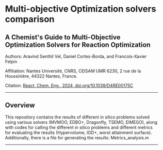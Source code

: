 # Multi-objective Optimization solvers comparison

## A Chemist's Guide to Multi-Objective Optimization Solvers for Reaction Optimization

Authors: Aravind Senthil Vel, Daniel Cortes-Borda, and Francois-Xavier Felpin

Affiliation: Nantes Université, CNRS, CEISAM UMR 6230, 2 rue de la Houssinière, 44322 Nantes, France.

Citation: [React. Chem. Eng., 2024, doi.org/10.1039/D4RE00175C ](https://pubs.rsc.org/en/content/articlelanding/2024/re/d4re00175c)



---

## Overview

This repository contains the results of different in silico problems solved using various solvers (MVMOO, EDBO+, Dragonfly, TSEMO, EIMEGO), along with codes for calling the different in silico problems and different metrics for evaluating the results (Hypervolume, IGD+, worst attainment surface). Additionally, there is a file for generating the results: Metrics_analysis.m




---
